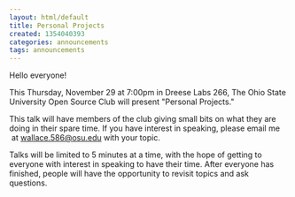 ```yaml
---
layout: html/default
title: Personal Projects
created: 1354040393
categories: announcements
tags: announcements
---
```

Hello everyone!

This Thursday, November 29 at 7:00pm in Dreese Labs 266, The Ohio State University Open Source Club will present "Personal Projects."

This talk will have members of the club giving small bits on what they are doing in their spare time. If you have interest in speaking, please email me  at wallace.586@osu.edu with your topic.

Talks will be limited to 5 minutes at a time, with the hope of getting to everyone with interest in speaking to have their time. After everyone has finished, people will have the opportunity to revisit topics and ask questions.
